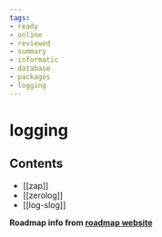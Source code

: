 ```yaml
---
tags:
- ready
- online
- reviewed
- summary
- informatic
- database
- packages
- logging
---
```


# logging

## Contents

- [[zap]]
- [[zerolog]]
- [[log-slog]]

__Roadmap info from [roadmap website](https://roadmap.sh/golang/logging)__
